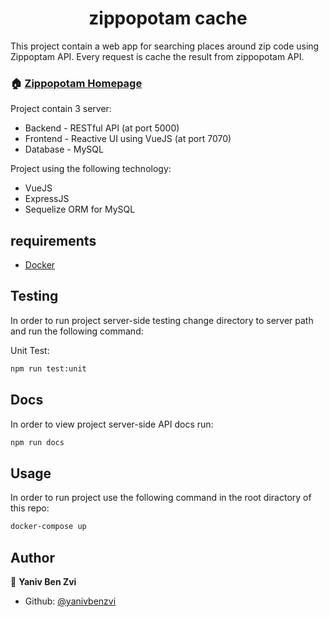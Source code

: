 <h1 align="center">zippopotam cache</h1>

This project contain a web app for searching places around zip code using Zippoptam API.
Every request is cache the result from zippopotam API.

### 🏠 [Zippopotam Homepage](http://www.zippopotam.us/)

Project contain 3 server:
- Backend  - RESTful API (at port 5000)
- Frontend - Reactive UI using VueJS (at port 7070)
- Database - MySQL

Project using the following technology:
- VueJS
- ExpressJS
- Sequelize ORM for MySQL

## requirements
- [Docker](https://www.docker.com/get-started)

## Testing
In order to run project server-side testing change directory to server path and run the following command:

Unit Test:
```sh
npm run test:unit
```

## Docs
In order to view project server-side API docs run:
```sh
npm run docs
```

## Usage
In order to run project use the following command in the root diractory of this repo:
```sh
docker-compose up
```

## Author

👤 **Yaniv Ben Zvi**

* Github: [@yanivbenzvi](https://github.com/yanivbenzvi)


